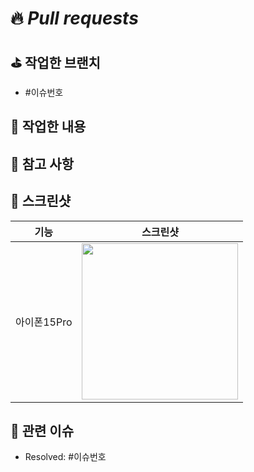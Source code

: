 # 🔥 *Pull requests*

## ⛳️ **작업한 브랜치**
- #이슈번호

## 👷 **작업한 내용**
<!-- 작업한 내용을 적어주세요. -->

## 🚨 참고 사항
<!-- 참고할 사항이 있다면 적어주세요. -->

## 📸 스크린샷
|기능|스크린샷|
|:--:|:--:|
|아이폰15Pro|<img src = "" width ="250">|



## 💫 관련 이슈
- Resolved: #이슈번호
